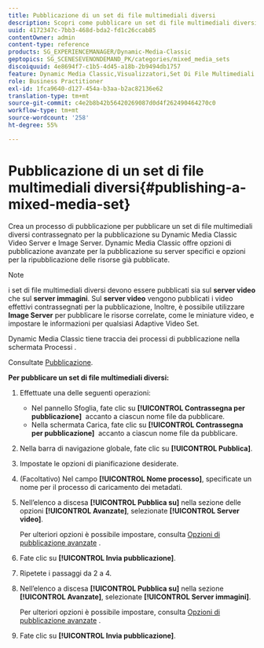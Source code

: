 ```yaml
---
title: Pubblicazione di un set di file multimediali diversi
description: Scopri come pubblicare un set di file multimediali diversi.
uuid: 4172347c-7bb3-468d-bda2-fd1c26ccab85
contentOwner: admin
content-type: reference
products: SG_EXPERIENCEMANAGER/Dynamic-Media-Classic
geptopics: SG_SCENESEVENONDEMAND_PK/categories/mixed_media_sets
discoiquuid: 4e8694f7-c1b5-4d45-a18b-2b9494db1757
feature: Dynamic Media Classic,Visualizzatori,Set Di File Multimediali Diversi
role: Business Practitioner
exl-id: 1fca9640-d127-454a-b3aa-b2ac82136e62
translation-type: tm+mt
source-git-commit: c4e2b8b42b56420269087d0d4f262490464270c0
workflow-type: tm+mt
source-wordcount: '258'
ht-degree: 55%

---
```


# Pubblicazione di un set di file multimediali diversi{#publishing-a-mixed-media-set}

Crea un processo di pubblicazione per pubblicare un set di file multimediali diversi contrassegnato per la pubblicazione su Dynamic Media Classic Video Server e Image Server. Dynamic Media Classic offre opzioni di pubblicazione avanzate per la pubblicazione su server specifici e opzioni per la ripubblicazione delle risorse già pubblicate.

>[!NOTE]
>
>i set di file multimediali diversi devono essere pubblicati sia sul **server video** che sul **server immagini**. Sul **server video** vengono pubblicati i video effettivi contrassegnati per la pubblicazione, Inoltre, è possibile utilizzare **Image Server** per pubblicare le risorse correlate, come le miniature video, e impostare le informazioni per qualsiasi Adaptive Video Set.

Dynamic Media Classic tiene traccia dei processi di pubblicazione nella schermata Processi .

Consultate [Pubblicazione](publishing-files.md#publishing_files).

<!-- 

Comment Type: remark
Last Modified By: unknown unknown 
Last Modified Date: 

<p>RB: Updated the following steps as per Cynthia email, 11/9/2012, added 11/12/2012</p>

 -->

**Per pubblicare un set di file multimediali diversi:**

1. Effettuate una delle seguenti operazioni:

   * Nel pannello Sfoglia, fate clic su **[!UICONTROL Contrassegna per pubblicazione]**  accanto a ciascun nome file da pubblicare.
   * Nella schermata Carica, fate clic su **[!UICONTROL Contrassegna per pubblicazione]**  accanto a ciascun nome file da pubblicare.

1. Nella barra di navigazione globale, fate clic su **[!UICONTROL Pubblica]**.
1. Impostate le opzioni di pianificazione desiderate.
1. (Facoltativo) Nel campo **[!UICONTROL Nome processo]**, specificate un nome per il processo di caricamento dei metadati.
1. Nell’elenco a discesa **[!UICONTROL Pubblica su]** nella sezione delle opzioni **[!UICONTROL Avanzate]**, selezionate **[!UICONTROL Server video]**.

   Per ulteriori opzioni è possibile impostare, consulta [Opzioni di pubblicazione avanzate](publishing-files.md#advanced_publish_options) .

1. Fate clic su **[!UICONTROL Invia pubblicazione]**.
1. Ripetete i passaggi da 2 a 4.
1. Nell’elenco a discesa **[!UICONTROL Pubblica su]** nella sezione **[!UICONTROL Avanzate]**, selezionate **[!UICONTROL Server immagini]**.

   Per ulteriori opzioni è possibile impostare, consulta [Opzioni di pubblicazione avanzate](publishing-files.md#advanced_publish_options) .

1. Fate clic su **[!UICONTROL Invia pubblicazione]**.

